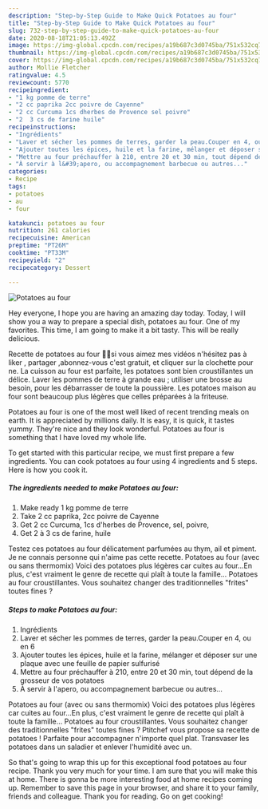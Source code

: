 ```yaml
---
description: "Step-by-Step Guide to Make Quick Potatoes au four"
title: "Step-by-Step Guide to Make Quick Potatoes au four"
slug: 732-step-by-step-guide-to-make-quick-potatoes-au-four
date: 2020-08-18T21:05:13.492Z
image: https://img-global.cpcdn.com/recipes/a19b687c3d0745ba/751x532cq70/potatoes-au-four-photo-principale-de-la-recette.jpg
thumbnail: https://img-global.cpcdn.com/recipes/a19b687c3d0745ba/751x532cq70/potatoes-au-four-photo-principale-de-la-recette.jpg
cover: https://img-global.cpcdn.com/recipes/a19b687c3d0745ba/751x532cq70/potatoes-au-four-photo-principale-de-la-recette.jpg
author: Mollie Fletcher
ratingvalue: 4.5
reviewcount: 5770
recipeingredient:
- "1 kg pomme de terre"
- "2 cc paprika 2cc poivre de Cayenne"
- "2 cc Curcuma 1cs dherbes de Provence sel poivre"
- "2  3 cs de farine huile"
recipeinstructions:
- "Ingrédients"
- "Laver et sécher les pommes de terres, garder la peau.Couper en 4, ou en 6"
- "Ajouter toutes les épices, huile et la farine, mélanger et déposer sur une plaque avec une feuille de papier sulfurisé"
- "Mettre au four préchauffer à 210, entre 20 et 30 min, tout dépend de la grosseur de vos potatoes"
- "À servir à l&#39;apero, ou accompagnement barbecue ou autres..."
categories:
- Recipe
tags:
- potatoes
- au
- four

katakunci: potatoes au four 
nutrition: 261 calories
recipecuisine: American
preptime: "PT26M"
cooktime: "PT33M"
recipeyield: "2"
recipecategory: Dessert

---
```



![Potatoes au four](https://img-global.cpcdn.com/recipes/a19b687c3d0745ba/751x532cq70/potatoes-au-four-photo-principale-de-la-recette.jpg)

Hey everyone, I hope you are having an amazing day today. Today, I will show you a way to prepare a special dish, potatoes au four. One of my favorites. This time, I am going to make it a bit tasty. This will be really delicious.

Recette de potatoes au four 🌷🌷si vous aimez mes vidéos n&#39;hésitez pas à liker , partager ,abonnez-vous c&#39;est gratuit, et cliquer sur la clochette pour ne. La cuisson au four est parfaite, les potatoes sont bien croustillantes un délice. Laver les pommes de terre à grande eau ; utiliser une brosse au besoin, pour les débarrasser de toute la poussière. Les potatoes maison au four sont beaucoup plus légères que celles préparées à la friteuse.

Potatoes au four is one of the most well liked of recent trending meals on earth. It is appreciated by millions daily. It is easy, it is quick, it tastes yummy. They're nice and they look wonderful. Potatoes au four is something that I have loved my whole life.


To get started with this particular recipe, we must first prepare a few ingredients. You can cook potatoes au four using 4 ingredients and 5 steps. Here is how you cook it.

<!--inarticleads1-->

##### The ingredients needed to make Potatoes au four:

1. Make ready 1 kg pomme de terre
1. Take 2 cc paprika, 2cc poivre de Cayenne
1. Get 2 cc Curcuma, 1cs d&#39;herbes de Provence, sel, poivre,
1. Get 2 à 3 cs de farine, huile


Testez ces potatoes au four délicatement parfumées au thym, ail et piment. Je ne connais personne qui n&#39;aime pas cette recette. Potatoes au four (avec ou sans thermomix) Voici des potatoes plus légères car cuites au four…En plus, c&#39;est vraiment le genre de recette qui plaît à toute la famille… Potatoes au four croustillantes. Vous souhaitez changer des traditionnelles &#34;frites&#34; toutes fines ? 

<!--inarticleads2-->

##### Steps to make Potatoes au four:

1. Ingrédients
1. Laver et sécher les pommes de terres, garder la peau.Couper en 4, ou en 6
1. Ajouter toutes les épices, huile et la farine, mélanger et déposer sur une plaque avec une feuille de papier sulfurisé
1. Mettre au four préchauffer à 210, entre 20 et 30 min, tout dépend de la grosseur de vos potatoes
1. À servir à l&#39;apero, ou accompagnement barbecue ou autres...


Potatoes au four (avec ou sans thermomix) Voici des potatoes plus légères car cuites au four…En plus, c&#39;est vraiment le genre de recette qui plaît à toute la famille… Potatoes au four croustillantes. Vous souhaitez changer des traditionnelles &#34;frites&#34; toutes fines ? Ptitchef vous propose sa recette de potatoes ! Parfaite pour accompagner n&#39;importe quel plat. Transvaser les potatoes dans un saladier et enlever l&#39;humidité avec un. 

So that's going to wrap this up for this exceptional food potatoes au four recipe. Thank you very much for your time. I am sure that you will make this at home. There is gonna be more interesting food at home recipes coming up. Remember to save this page in your browser, and share it to your family, friends and colleague. Thank you for reading. Go on get cooking!
